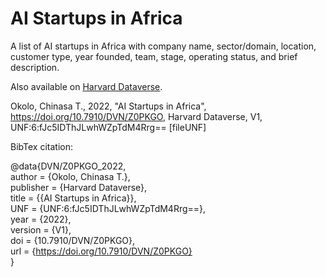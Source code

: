 # AI Startups in Africa
A list of AI startups in Africa with company name, sector/domain, location, customer type, year founded, team, stage, operating status, and brief description.

Also available on [Harvard Dataverse](https://dataverse.harvard.edu/dataset.xhtml?persistentId=doi:10.7910/DVN/Z0PKGO).

Okolo, Chinasa T., 2022, "AI Startups in Africa", https://doi.org/10.7910/DVN/Z0PKGO, Harvard Dataverse, V1, UNF:6:fJc5IDThJLwhWZpTdM4Rrg== [fileUNF]

BibTex citation:

  @data{DVN/Z0PKGO_2022,  
  author = {Okolo, Chinasa T.},  
  publisher = {Harvard Dataverse},  
  title = {{AI Startups in Africa}},  
  UNF = {UNF:6:fJc5IDThJLwhWZpTdM4Rrg==},  
  year = {2022},  
  version = {V1},  
  doi = {10.7910/DVN/Z0PKGO},  
  url = {https://doi.org/10.7910/DVN/Z0PKGO}  
  }
